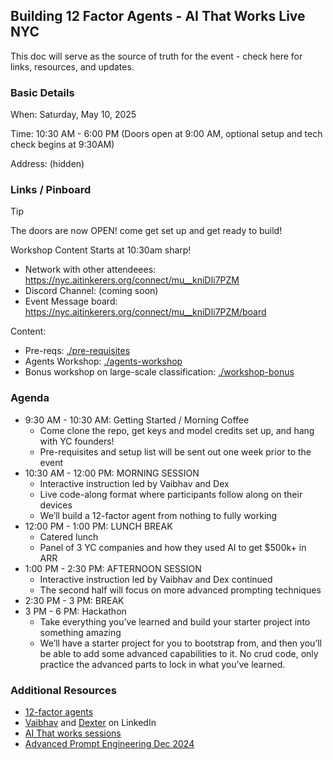 ## Building 12 Factor Agents - AI That Works Live NYC

This doc will serve as the source of truth for the event - check here for links, resources, and updates.

### Basic Details

When: Saturday, May 10, 2025

Time: 10:30 AM \- 6:00 PM (Doors open at 9:00 AM, optional setup and tech check begins at 9:30AM)

Address: (hidden)

### Links / Pinboard

> [!TIP]
> The doors are now OPEN! come get set up and get ready to build!
>
> Workshop Content Starts at 10:30am sharp!

- Network with other attendeees: https://nyc.aitinkerers.org/connect/mu__kniDIi7PZM
- Discord Channel: (coming soon)
- Event Message board: https://nyc.aitinkerers.org/connect/mu__kniDIi7PZM/board

Content:

- Pre-reqs: [./pre-requisites](./pre-requisites)
- Agents Workshop: [./agents-workshop](./agents-workshop)
- Bonus workshop on large-scale classification: [./workshop-bonus](./workshop-bonus)

### Agenda

* 9:30 AM \- 10:30 AM: Getting Started / Morning Coffee  
  * Come clone the repo, get keys and model credits set up, and hang with YC founders\!  
  * Pre-requisites and setup list will be sent out one week prior to the event  
* 10:30 AM \- 12:00 PM: MORNING SESSION  
  * Interactive instruction led by Vaibhav and Dex  
  * Live code-along format where participants follow along on their devices  
  * We’ll build a 12-factor agent from nothing to fully working  
* 12:00 PM \- 1:00 PM: LUNCH BREAK  
  * Catered lunch  
  * Panel of 3 YC companies and how they used AI to get $500k+ in ARR  
* 1:00 PM \- 2:30 PM: AFTERNOON SESSION  
  * Interactive instruction led by Vaibhav and Dex continued  
  * The second half will focus on more advanced prompting techniques  
* 2:30 PM \- 3 PM: BREAK  
* 3 PM \- 6 PM: Hackathon  
  * Take everything you’ve learned and build your starter project into something amazing  
  * We’ll have a starter project for you to bootstrap from, and then you’ll be able to add some advanced capabilities to it. No crud code, only practice the advanced parts to lock in what you’ve learned.

### Additional Resources

- [12-factor agents](https://hlyr.dev/12fa)
- [Vaibhav](https://www.linkedin.com/in/vaigup/) and [Dexter](https://www.linkedin.com/in/dexterihorthy/) on LinkedIn
- [AI That works sessions](https://hlyr.dev/aitw)
- [Advanced Prompt Engineering Dec 2024](https://gloochat.notion.site/BAML-Advanced-Prompting-Workshop-Dec-2024-161bb2d26216807b892fed7d9d978a37)

